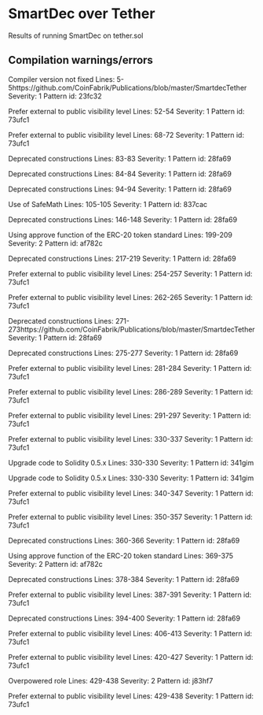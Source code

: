 # SmartDec over Tether
Results of running SmartDec on tether.sol

## Compilation warnings/errors 
Compiler version not fixed
Lines: 5-5https://github.com/CoinFabrik/Publications/blob/master/SmartdecTether
Severity: 1
Pattern id: 23fc32

Prefer external to public visibility level
Lines: 52-54
Severity: 1
Pattern id: 73ufc1

Prefer external to public visibility level
Lines: 68-72
Severity: 1
Pattern id: 73ufc1

Deprecated constructions
Lines: 83-83
Severity: 1
Pattern id: 28fa69

Deprecated constructions
Lines: 84-84
Severity: 1
Pattern id: 28fa69

Deprecated constructions
Lines: 94-94
Severity: 1
Pattern id: 28fa69

Use of SafeMath
Lines: 105-105
Severity: 1
Pattern id: 837cac

Deprecated constructions
Lines: 146-148
Severity: 1
Pattern id: 28fa69

Using approve function of the ERC-20 token standard
Lines: 199-209
Severity: 2
Pattern id: af782c

Deprecated constructions
Lines: 217-219
Severity: 1
Pattern id: 28fa69

Prefer external to public visibility level
Lines: 254-257
Severity: 1
Pattern id: 73ufc1

Prefer external to public visibility level
Lines: 262-265
Severity: 1
Pattern id: 73ufc1

Deprecated constructions
Lines: 271-273https://github.com/CoinFabrik/Publications/blob/master/SmartdecTether
Severity: 1
Pattern id: 28fa69

Deprecated constructions
Lines: 275-277
Severity: 1
Pattern id: 28fa69

Prefer external to public visibility level
Lines: 281-284
Severity: 1
Pattern id: 73ufc1

Prefer external to public visibility level
Lines: 286-289
Severity: 1
Pattern id: 73ufc1

Prefer external to public visibility level
Lines: 291-297
Severity: 1
Pattern id: 73ufc1

Prefer external to public visibility level
Lines: 330-337
Severity: 1
Pattern id: 73ufc1

Upgrade code to Solidity 0.5.x
Lines: 330-330
Severity: 1
Pattern id: 341gim

Upgrade code to Solidity 0.5.x
Lines: 330-330
Severity: 1
Pattern id: 341gim

Prefer external to public visibility level
Lines: 340-347
Severity: 1
Pattern id: 73ufc1

Prefer external to public visibility level
Lines: 350-357
Severity: 1
Pattern id: 73ufc1

Deprecated constructions
Lines: 360-366
Severity: 1
Pattern id: 28fa69

Using approve function of the ERC-20 token standard
Lines: 369-375
Severity: 2
Pattern id: af782c

Deprecated constructions
Lines: 378-384
Severity: 1
Pattern id: 28fa69

Prefer external to public visibility level
Lines: 387-391
Severity: 1
Pattern id: 73ufc1

Deprecated constructions
Lines: 394-400
Severity: 1
Pattern id: 28fa69

Prefer external to public visibility level
Lines: 406-413
Severity: 1
Pattern id: 73ufc1

Prefer external to public visibility level
Lines: 420-427
Severity: 1
Pattern id: 73ufc1

Overpowered role
Lines: 429-438
Severity: 2
Pattern id: j83hf7

Prefer external to public visibility level
Lines: 429-438
Severity: 1
Pattern id: 73ufc1
